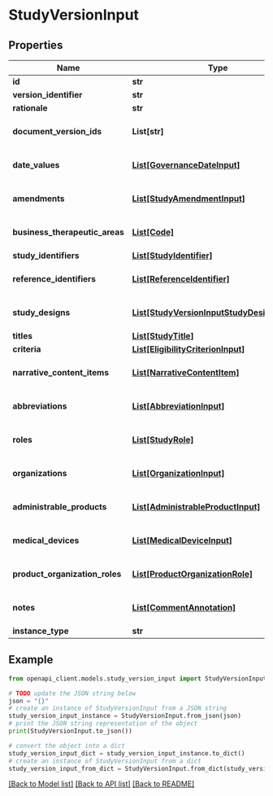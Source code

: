 # StudyVersionInput


## Properties

Name | Type | Description | Notes
------------ | ------------- | ------------- | -------------
**id** | **str** |  | 
**version_identifier** | **str** |  | 
**rationale** | **str** |  | 
**document_version_ids** | **List[str]** |  | [optional] [default to []]
**date_values** | [**List[GovernanceDateInput]**](GovernanceDateInput.md) |  | [optional] [default to []]
**amendments** | [**List[StudyAmendmentInput]**](StudyAmendmentInput.md) |  | [optional] [default to []]
**business_therapeutic_areas** | [**List[Code]**](Code.md) |  | [optional] [default to []]
**study_identifiers** | [**List[StudyIdentifier]**](StudyIdentifier.md) |  | 
**reference_identifiers** | [**List[ReferenceIdentifier]**](ReferenceIdentifier.md) |  | [optional] [default to []]
**study_designs** | [**List[StudyVersionInputStudyDesignsInner]**](StudyVersionInputStudyDesignsInner.md) |  | [optional] [default to []]
**titles** | [**List[StudyTitle]**](StudyTitle.md) |  | 
**criteria** | [**List[EligibilityCriterionInput]**](EligibilityCriterionInput.md) |  | 
**narrative_content_items** | [**List[NarrativeContentItem]**](NarrativeContentItem.md) |  | [optional] [default to []]
**abbreviations** | [**List[AbbreviationInput]**](AbbreviationInput.md) |  | [optional] [default to []]
**roles** | [**List[StudyRole]**](StudyRole.md) |  | [optional] [default to []]
**organizations** | [**List[OrganizationInput]**](OrganizationInput.md) |  | [optional] [default to []]
**administrable_products** | [**List[AdministrableProductInput]**](AdministrableProductInput.md) |  | [optional] [default to []]
**medical_devices** | [**List[MedicalDeviceInput]**](MedicalDeviceInput.md) |  | [optional] [default to []]
**product_organization_roles** | [**List[ProductOrganizationRole]**](ProductOrganizationRole.md) |  | [optional] [default to []]
**notes** | [**List[CommentAnnotation]**](CommentAnnotation.md) |  | [optional] [default to []]
**instance_type** | **str** |  | 

## Example

```python
from openapi_client.models.study_version_input import StudyVersionInput

# TODO update the JSON string below
json = "{}"
# create an instance of StudyVersionInput from a JSON string
study_version_input_instance = StudyVersionInput.from_json(json)
# print the JSON string representation of the object
print(StudyVersionInput.to_json())

# convert the object into a dict
study_version_input_dict = study_version_input_instance.to_dict()
# create an instance of StudyVersionInput from a dict
study_version_input_from_dict = StudyVersionInput.from_dict(study_version_input_dict)
```
[[Back to Model list]](../README.md#documentation-for-models) [[Back to API list]](../README.md#documentation-for-api-endpoints) [[Back to README]](../README.md)


